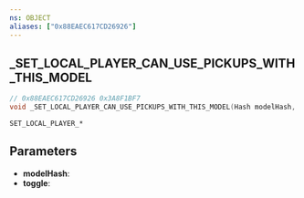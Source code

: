 ```yaml
---
ns: OBJECT
aliases: ["0x88EAEC617CD26926"]
---
```

## _SET_LOCAL_PLAYER_CAN_USE_PICKUPS_WITH_THIS_MODEL

```c
// 0x88EAEC617CD26926 0x3A8F1BF7
void _SET_LOCAL_PLAYER_CAN_USE_PICKUPS_WITH_THIS_MODEL(Hash modelHash, BOOL toggle);
```

```
SET_LOCAL_PLAYER_*  
```

## Parameters
* **modelHash**: 
* **toggle**: 

